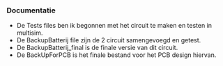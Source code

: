 ### Documentatie 
- De Tests files ben ik begonnen met het circuit te maken en testen in multisim.
- De BackupBatterij file zijn de 2 circuit samengevoegd en getest.
- De BackupBatterij_final is de finale versie van dit circuit.
- De BackUpForPCB is het finale bestand voor het PCB design hiervan.
